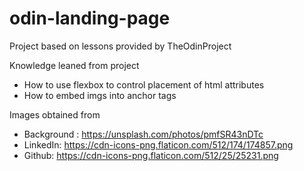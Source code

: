 # odin-landing-page
Project based on lessons provided by TheOdinProject

Knowledge leaned from project
* How to use flexbox to control placement of html attributes
* How to embed imgs into anchor tags

Images obtained from
* Background : https://unsplash.com/photos/pmfSR43nDTc
* LinkedIn: https://cdn-icons-png.flaticon.com/512/174/174857.png
* Github: https://cdn-icons-png.flaticon.com/512/25/25231.png  